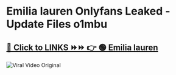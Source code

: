 
 # Emilia lauren Onlyfans Leaked - Update Files o1mbu

## <h2><a href="https://clipsfans.com/Emilia_lauren&ref=git">🔗 Click to LINKS ⏩⏩ 👉 🟢 Emilia lauren </a></h2>

<a href="https://clipsfans.com/Emilia_lauren&ref=git" rel="nofollow" data-target="animated-image.originalLink"><img src="https://i.ibb.co.com/xMMVF88/686577567.gif" alt="Viral Video Original" style="max-width: 100%; display: inline-block;" data-target="animated-image.originalImage"></a>

